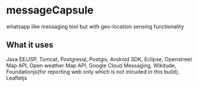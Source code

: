 # messageCapsule
whatsapp like messaging tool but with geo-location sensing functionality

## What it uses
Java EE/JSP, Tomcat, Postgresql, Postgis, Android SDK, Eclipse, Openstreet Map API, Open weather Map API, Google Cloud Messaging, Wikitude, Foundationjs(for reporting web only which is not inlcuded in this build), Leafletjs



